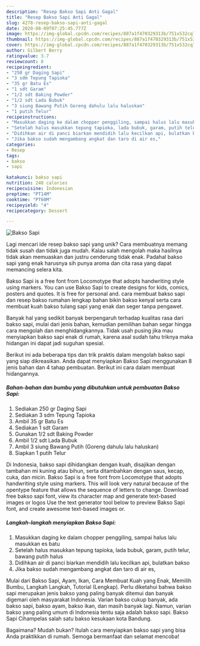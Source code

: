 ```yaml
---
description: "Resep Bakso Sapi Anti Gagal"
title: "Resep Bakso Sapi Anti Gagal"
slug: 4278-resep-bakso-sapi-anti-gagal
date: 2020-08-09T07:25:45.777Z
image: https://img-global.cpcdn.com/recipes/887a1f470329313b/751x532cq70/bakso-sapi-foto-resep-utama.jpg
thumbnail: https://img-global.cpcdn.com/recipes/887a1f470329313b/751x532cq70/bakso-sapi-foto-resep-utama.jpg
cover: https://img-global.cpcdn.com/recipes/887a1f470329313b/751x532cq70/bakso-sapi-foto-resep-utama.jpg
author: Gilbert Berry
ratingvalue: 3.7
reviewcount: 8
recipeingredient:
- "250 gr Daging Sapi"
- "3 sdm Tepung Tapioka"
- "35 gr Batu Es"
- "1 sdt Garam"
- "1/2 sdt Baking Powder"
- "1/2 sdt Lada Bubuk"
- "3 siung Bawang Putih Goreng dahulu lalu haluskan"
- "1 putih Telur"
recipeinstructions:
- "Masukkan daging ke dalam chopper penggiling, sampai halus lalu masukkan es batu"
- "Setelah halus masukkan tepung tapioka, lada bubuk, garam, putih telur, bawang putih halus"
- "Didihkan air di panci biarkan mendidih lalu kecilkan api, bulatkan bakso"
- "Jika bakso sudah mengambang angkat dan taro di air es,"
categories:
- Resep
tags:
- bakso
- sapi

katakunci: bakso sapi 
nutrition: 248 calories
recipecuisine: Indonesian
preptime: "PT14M"
cooktime: "PT60M"
recipeyield: "4"
recipecategory: Dessert

---
```



![Bakso Sapi](https://img-global.cpcdn.com/recipes/887a1f470329313b/751x532cq70/bakso-sapi-foto-resep-utama.jpg)

Lagi mencari ide resep bakso sapi yang unik? Cara membuatnya memang tidak susah dan tidak juga mudah. Kalau salah mengolah maka hasilnya tidak akan memuaskan dan justru cenderung tidak enak. Padahal bakso sapi yang enak harusnya sih punya aroma dan cita rasa yang dapat memancing selera kita.

Bakso Sapi is a free font from Locomotype that adopts handwriting style using markers. You can use Bakso Sapi to create designs for kids, comics, posters and quotes. It is free for personal and. cara membuat bakso sapi dan resep bakso rumahan lengkap bahan bikin bakso kenyal serta cara membuat kuah bakso tulang sapi yang enak dan seger tanpa pengawet.

Banyak hal yang sedikit banyak berpengaruh terhadap kualitas rasa dari bakso sapi, mulai dari jenis bahan, kemudian pemilihan bahan segar hingga cara mengolah dan menghidangkannya. Tidak usah pusing jika mau menyiapkan bakso sapi enak di rumah, karena asal sudah tahu triknya maka hidangan ini dapat jadi suguhan spesial.


Berikut ini ada beberapa tips dan trik praktis dalam mengolah bakso sapi yang siap dikreasikan. Anda dapat menyiapkan Bakso Sapi menggunakan 8 jenis bahan dan 4 tahap pembuatan. Berikut ini cara dalam membuat hidangannya.

<!--inarticleads1-->

##### Bahan-bahan dan bumbu yang dibutuhkan untuk pembuatan Bakso Sapi:

1. Sediakan 250 gr Daging Sapi
1. Sediakan 3 sdm Tepung Tapioka
1. Ambil 35 gr Batu Es
1. Sediakan 1 sdt Garam
1. Gunakan 1/2 sdt Baking Powder
1. Ambil 1/2 sdt Lada Bubuk
1. Ambil 3 siung Bawang Putih (Goreng dahulu lalu haluskan)
1. Siapkan 1 putih Telur


Di Indonesia, bakso sapi dihidangkan dengan kuah, disajikan dengan tambahan mi kuning atau bihun, serta ditambahkan dengan saus, kecap, cuka, dan micin. Bakso Sapi is a free font from Locomotype that adopts handwriting style using markers. This will look very natural because of the opentype feature that allows the sequence of letters to change. Download free bakso sapi font, view its character map and generate text-based images or logos Use the text generator tool below to preview Bakso Sapi font, and create awesome text-based images or. 

<!--inarticleads2-->

##### Langkah-langkah menyiapkan Bakso Sapi:

1. Masukkan daging ke dalam chopper penggiling, sampai halus lalu masukkan es batu
1. Setelah halus masukkan tepung tapioka, lada bubuk, garam, putih telur, bawang putih halus
1. Didihkan air di panci biarkan mendidih lalu kecilkan api, bulatkan bakso
1. Jika bakso sudah mengambang angkat dan taro di air es,


Mulai dari Bakso Sapi, Ayam, Ikan, Cara Membuat Kuah yang Enak, Memilih Bumbu, Langkah Langkah, Tutorial (Lengkap). Perlu diketahui bahwa bakso sapi merupakan jenis bakso yang paling banyak ditemui dan banyak digemari oleh masyarakat Indonesia. Varian bakso cukup banyak, ada bakso sapi, bakso ayam, bakso ikan, dan masih banyak lagi. Namun, varian bakso yang paling umum di Indonesia tentu saja adalah bakso sapi. Bakso Sapi Cihampelas salah satu bakso kesukaan kota Bandung. 

Bagaimana? Mudah bukan? Itulah cara menyiapkan bakso sapi yang bisa Anda praktikkan di rumah. Semoga bermanfaat dan selamat mencoba!
